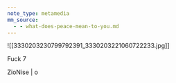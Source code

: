 ```yaml
---
note_type: metamedia
mm_source:
  - - what-does-peace-mean-to-you.md
---
```


![[3330203230799792391_3330203221060722233.jpg]]

Fuck 7

ZioNise | o


